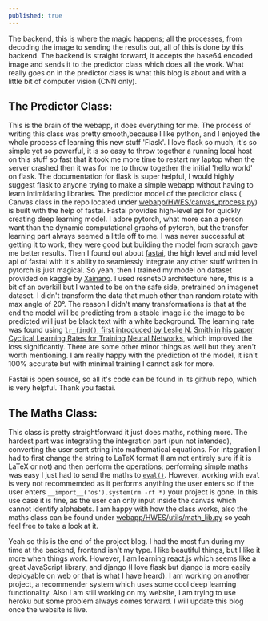 ```yaml
---
published: true
---
```

The backend, this is where the magic happens; all the processes, from decoding the image to sending the results out, all of this is done by this backend. The backend is straight forward, it accepts the base64 encoded image and sends it to the predictor class which does all the work. What really goes on in the predictor class is what this blog is about and with a little bit of computer vision (CNN only). 

## The Predictor Class:
This is the brain of the webapp, it does everything for me. The process of writing this class was pretty smooth,because I like python, and I enjoyed the whole process of learning this new stuff 'Flask'. I love flask so much, it's so simple yet so powerful, it is so easy to throw together a running local host on this stuff so fast that it took me more time to restart my laptop when the server crashed then it was for me to throw together the initial 'hello world' on flask. The documentation for flask is super helpful, I would highly suggest flask to anyone trying to make a simple webapp without having to learn intimidating libraries. The predictor model of the predictor class ( Canvas class in the repo located under <a href='https://github.com/arogydhl/HandwrittenEquationSolverWebApp/blob/main/webapp/HWES/canvas_process.py' target='_blank'>webapp/HWES/canvas_process.py</a>) is built with the help of fastai. Fastai provides high-level api for quickly creating deep learning model. I adore pytorch, what more can a person want than the dynamic computational graphs of pytorch, but the transfer learning part always seemed a little off to me. I was never successful at getting it to work, they were good but building the model from scratch gave me better results. Then I found out about <a href='https://fast.ai' target='_blank'>fastai</a>, the high level and mid level api of fastai with it's ability to seamlessly integrate any other stuff written in pytorch is just magical. So yeah, then I trained my model on dataset provided on kaggle by <a href='https://www.kaggle.com/xainano/handwrittenmathsymbols' target='_blank'>Xainano</a>. I used resnet50 architecture here, this is a bit of an overkill but I wanted to be on the safe side, pretrained on imagenet dataset. I didn't transform the data that much other than random rotate with max angle of 20°. The reason I didn't many transformations is that at the end the model will be predicting from a stable image i.e the image to be predicted will just be black text with a white background. The learning rate was found using <a href='https://docs.fast.ai/callback.schedule.html#Learner.lr_find' target='_blank'> `lr_find()`, first introduced by Leslie N. Smith in his paper <a href='https://arxiv.org/pdf/1506.01186.pdf' target='_blank'> Cyclical Learning Rates for Training Neural Networks</a>, which improved the loss significantly. There are some other minor things as well but they aren't worth mentioning. I am really happy with the prediction of the model, it isn't 100% accurate but with minimal training I cannot ask for more.
  
<div class='message'>
  Fastai is open source, so all it's code can be found in its github repo, which is very helpful. Thank you fastai.
  </div>
  
## The Maths Class:
This class is pretty straightforward it just does maths, nothing more. The hardest part was integrating the integration part (pun not intended), converting the user sent string into mathematical equations. For integration I had to first change the string to LaTeX format (I am not entirely sure if it is LaTeX or not) and then perform the operations; performing simple maths was easy I just had to send the maths to <a href='https://docs.python.org/3/library/functions.html#eval' target='_blank'> `eval()`</a>. However, working with `eval` is very not recommemded as it performs anything the user enters so if the user enters `__import__('os').system(rm -rf *)` your project is gone. In this use case it is fine, as the user can only input inside the canvas which cannot identify alphabets. I am happy with how the class works, also the maths class can be found under <a href ='https://github.com/arogydhl/HandwrittenEquationSolverWebApp/blob/main/webapp/HWES/utils/math_lib.py' target='_blank'>webapp/HWES/utils/math_lib.py</a> so yeah feel free to take a look at it.

Yeah so this is the end of the project blog. I had the most fun during my time at the backend, frontend isn't my type. I like beautiful things, but I like it more when things work. However, I am learning react.js which seems like a great JavaScript library, and django (I love flask but django is more easily deployable on web or that is what I have heard). I am working on another project, a recommender system which uses some cool deep learning functionality. Also I am still working on my website, I am trying to use heroku but some problem always comes forward. I will update this blog once the website is live.

